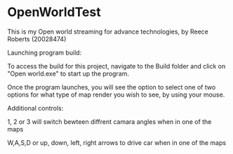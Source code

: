 # OpenWorldTest
This is my Open world streaming for advance technologies, by Reece Roberts (20028474)

Launching program build:

To access the build for this project, navigate to the Build folder and click on "Open world.exe" to start up the program.

Once the program launches, you will see the option to select one of two options for what type of map render you wish to see,
by using your mouse.

Additional controls:

1, 2 or 3 will switch bewteen diffrent camara angles when in one of the maps

W,A,S,D or up, down, left, right arrows to drive car when in one of the maps
